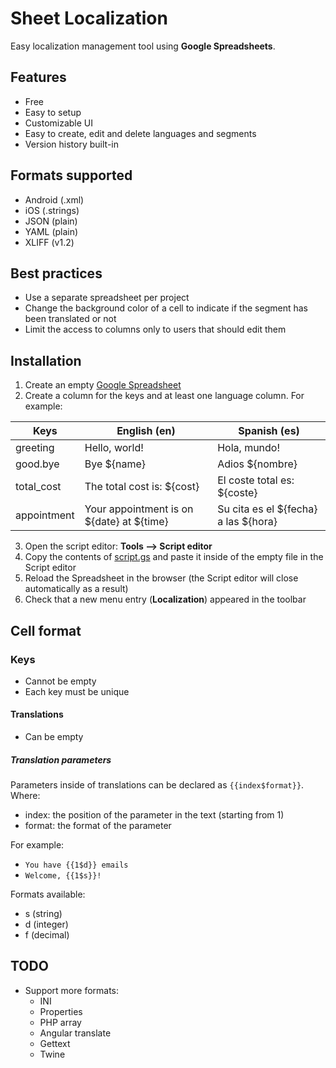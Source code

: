 # Sheet Localization

Easy localization management tool using **Google Spreadsheets**.

## Features
* Free
* Easy to setup
* Customizable UI
* Easy to create, edit and delete languages and segments
* Version history built-in

## Formats supported
* Android (.xml)
* iOS (.strings)
* JSON (plain)
* YAML (plain)
* XLIFF (v1.2)

## Best practices
* Use a separate spreadsheet per project
* Change the background color of a cell to indicate if the segment has been translated or not
* Limit the access to columns only to users that should edit them

## Installation
1. Create an empty [Google Spreadsheet](https://www.google.com/sheets/about)
2. Create a column for the keys and at least one language column. For example:

| Keys        | English (en)                              | Spanish (es)                         |
|-------------|-------------------------------------------|--------------------------------------|
| greeting    | Hello, world!                             | Hola, mundo!                         |
| good.bye    | Bye ${name}                               | Adios ${nombre}                      |
| total_cost  | The total cost is: ${cost}                | El coste total es: ${coste}          |
| appointment | Your appointment is on ${date} at ${time} | Su cita es el ${fecha} a las ${hora} |

3. Open the script editor: **Tools ⟶ Script editor**
4. Copy the contents of [script.gs](https://raw.githubusercontent.com/mauriciotogneri/sheet-localization/master/script.gs) and paste it inside of the empty file in the Script editor
5. Reload the Spreadsheet in the browser (the Script editor will close automatically as a result)
6. Check that a new menu entry (**Localization**) appeared in the toolbar

## Cell format

### Keys
* Cannot be empty
* Each key must be unique

#### Translations
* Can be empty

##### Translation parameters
Parameters inside of translations can be declared as `{{index$format}}`. Where:
* index: the position of the parameter in the text (starting from 1)
* format: the format of the parameter

For example:
* `You have {{1$d}} emails`
* `Welcome, {{1$s}}!`

Formats available:
* s (string)
* d (integer)
* f (decimal)

## TODO
* Support more formats:
	- INI
	- Properties
	- PHP array
	- Angular translate
	- Gettext
	- Twine
